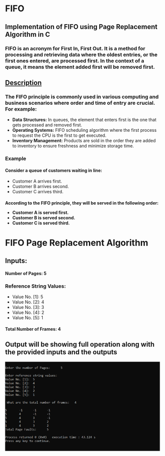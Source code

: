 # FIFO
<h2> Implementation of FIFO using Page Replacement Algorithm in C</h2>
<h3>FIFO is an acronym for First In, First Out. It is a method for processing and retrieving data where the oldest entries, or the first ones entered, are processed first. In the context of a queue, it means the element added first will be removed first.</h3>
<u><h2>Description</h2></u>
    <h3>The FIFO principle is commonly used in various computing and business scenarios where order and time of entry are crucial. For example:</h3>
    <ul>
        <li><strong>Data Structures:</strong> In queues, the element that enters first is the one that gets processed and removed first.</li>
        <li><strong>Operating Systems:</strong> FIFO scheduling algorithm where the first process to request the CPU is the first to get executed.</li>
        <li><strong>Inventory Management:</strong> Products are sold in the order they are added to inventory to ensure freshness and minimize storage time.</li>
    </ul>
<h3>Example</h3>
<h4>Consider a queue of customers waiting in line:</h4>
<ul>
<li>Customer A arrives first.</li>
<li>Customer B arrives second.</li>
<li>Customer C arrives third.</li>
</ul>
<h4>According to the FIFO principle, they will be served in the following order:</he>
<ul>
<li>Customer A is served first.</li>
<li>Customer B is served second.</li>
<li>Customer C is served third.</li>
</ul>
<h1>FIFO Page Replacement Algorithm</h1>
<h2>Inputs:</h2>
<h4><strong>Number of Pages:</strong> 5</h4>
<h3>Reference String Values:</h3>
<ul>
<li>Value No. [1]: 5</li>
<li>Value No. [2]: 4</li>
<li>Value No. [3]: 3</li>
<li>Value No. [4]: 2</li>
<li>Value No. [5]: 1</li>
</ul>
<h4><strong>Total Number of Frames:</strong> 4</h4>
<h2>Output will be showing full operation along with the provided inputs and the outputs</h2>
<img src="FIFO.PNG" alt="FIFO Execution Output">

   

